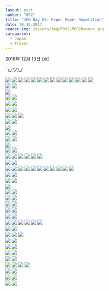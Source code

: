 ```yaml
---
layout: post
number: "002"
title: "JPN Day 02: Repe- Repe- Repetition"
date: 16.10.2017
header-img: /assets/img/P002/P002banner.jpg
categories:
  - Japan
  - Travel
---
```


2016年 12月 13日 (水) 

¯\\\_(ツ)_/¯

<img src="{{ baseurl }}/assets/img/P002/01.jpg"/>
<img src="{{ baseurl }}/assets/img/P002/02.jpg"/>
<img src="{{ baseurl }}/assets/img/P002/03.jpg"/>
<img src="{{ baseurl }}/assets/img/P002/04.jpg"/>
<img src="{{ baseurl }}/assets/img/P002/05.jpg"/>
<img src="{{ baseurl }}/assets/img/P002/06.jpg"/>
<img src="{{ baseurl }}/assets/img/P002/07.jpg"/>
<img src="{{ baseurl }}/assets/img/P002/08.jpg"/>
<img src="{{ baseurl }}/assets/img/P002/09.jpg"/>
<img src="{{ baseurl }}/assets/img/P002/10.jpg"/>
<img src="{{ baseurl }}/assets/img/P002/11.jpg"/>
<img src="{{ baseurl }}/assets/img/P002/12.jpg"/>
<img src="{{ baseurl }}/assets/img/P002/13.jpg"/>
<img src="{{ baseurl }}/assets/img/P002/14.jpg"/>
<div class="row">
	<img class="left" src="{{ baseurl }}/assets/img/P002/15A.jpg"/>
	<img class="right" src="{{ baseurl }}/assets/img/P002/15B.jpg"/>
</div>
<img src="{{ baseurl }}/assets/img/P002/16.jpg"/>
<div class="row">
	<img class="left" src="{{ baseurl }}/assets/img/P002/17A.jpg"/>
	<img class="right" src="{{ baseurl }}/assets/img/P002/17B.jpg"/>
</div>
<img src="{{ baseurl }}/assets/img/P002/18.jpg"/>
<img src="{{ baseurl }}/assets/img/P002/19.jpg"/>
<div class="row">
	<img class="left" src="{{ baseurl }}/assets/img/P002/20A.jpg"/>
	<img class="right" src="{{ baseurl }}/assets/img/P002/20B.jpg"/>
</div>
<img src="{{ baseurl }}/assets/img/P002/21.jpg"/>
<img src="{{ baseurl }}/assets/img/P002/22.jpg"/>
<img src="{{ baseurl }}/assets/img/P002/23.jpg"/>
<div class="row">
	<img class="left" src="{{ baseurl }}/assets/img/P002/24A.jpg"/>
	<img class="right" src="{{ baseurl }}/assets/img/P002/24B.jpg"/>
</div>
<img src="{{ baseurl }}/assets/img/P002/25.jpg"/>
<div class="row">
	<img class="left" src="{{ baseurl }}/assets/img/P002/26A.jpg"/>
	<img class="right" src="{{ baseurl }}/assets/img/P002/26B.jpg"/>
</div>
<div class="row">
	<img class="left" src="{{ baseurl }}/assets/img/P002/27A.jpg"/>
	<img class="right" src="{{ baseurl }}/assets/img/P002/27B.jpg"/>
</div>
<img src="{{ baseurl }}/assets/img/P002/28.jpg"/>
<div class="row">
	<img class="left" src="{{ baseurl }}/assets/img/P002/29A.jpg"/>
	<img class="right" src="{{ baseurl }}/assets/img/P002/29B.jpg"/>
</div>
<img src="{{ baseurl }}/assets/img/P002/30.jpg"/>
<img src="{{ baseurl }}/assets/img/P002/31.jpg"/>
<img src="{{ baseurl }}/assets/img/P002/32.jpg"/>
<img src="{{ baseurl }}/assets/img/P002/33.jpg"/>
<img src="{{ baseurl }}/assets/img/P002/34.jpg"/>
<img src="{{ baseurl }}/assets/img/P002/35.jpg"/>
<div class="row">
	<img class="left" src="{{ baseurl }}/assets/img/P002/36A.jpg"/>
	<img class="right" src="{{ baseurl }}/assets/img/P002/36B.jpg"/>
</div>
<img src="{{ baseurl }}/assets/img/P002/37.jpg"/>
<img src="{{ baseurl }}/assets/img/P002/38.jpg"/>
<img src="{{ baseurl }}/assets/img/P002/39.jpg"/>
<img src="{{ baseurl }}/assets/img/P002/40.jpg"/>
<img src="{{ baseurl }}/assets/img/P002/41.jpg"/>
<img src="{{ baseurl }}/assets/img/P002/42.jpg"/>
<img src="{{ baseurl }}/assets/img/P002/43.jpg"/>
<img src="{{ baseurl }}/assets/img/P002/44.jpg"/>
<img src="{{ baseurl }}/assets/img/P002/45.jpg"/>
<img src="{{ baseurl }}/assets/img/P002/46.jpg"/>
<img src="{{ baseurl }}/assets/img/P002/47.jpg"/>
<div class="row">
	<img class="left" src="{{ baseurl }}/assets/img/P002/48A.jpg"/>
	<img class="right" src="{{ baseurl }}/assets/img/P002/48B.jpg"/>
</div>
<div class="row">
	<img class="left" src="{{ baseurl }}/assets/img/P002/49A.jpg"/>
	<img class="right" src="{{ baseurl }}/assets/img/P002/49B.jpg"/>
</div>
<img src="{{ baseurl }}/assets/img/P002/50.jpg"/>
<div class="row">
	<img class="left" src="{{ baseurl }}/assets/img/P002/51A.jpg"/>
	<img class="right" src="{{ baseurl }}/assets/img/P002/51B.jpg"/>
</div>
<img src="{{ baseurl }}/assets/img/P002/52.jpg"/>
<img src="{{ baseurl }}/assets/img/P002/53.jpg"/>
<div class="row">
	<img class="left" src="{{ baseurl }}/assets/img/P002/54A.jpg"/>
	<img class="right" src="{{ baseurl }}/assets/img/P002/54B.jpg"/>
</div>
<div class="row">
	<img class="left" src="{{ baseurl }}/assets/img/P002/55A.jpg"/>
	<img class="right" src="{{ baseurl }}/assets/img/P002/55B.jpg"/>
</div>
<div class="row">
	<img class="left" src="{{ baseurl }}/assets/img/P002/56A.jpg"/>
	<img class="right" src="{{ baseurl }}/assets/img/P002/56B.jpg"/>
</div>
<img src="{{ baseurl }}/assets/img/P002/57.jpg"/>
<img src="{{ baseurl }}/assets/img/P002/58.jpg"/>
<img src="{{ baseurl }}/assets/img/P002/59.jpg"/>
<img src="{{ baseurl }}/assets/img/P002/60.jpg"/>
<img src="{{ baseurl }}/assets/img/P002/61.jpg"/>
<img src="{{ baseurl }}/assets/img/P002/62.jpg"/>
<div class="row">
	<img class="left" src="{{ baseurl }}/assets/img/P002/63A.jpg"/>
	<img class="right" src="{{ baseurl }}/assets/img/P002/63B.jpg"/>
</div>
<img src="{{ baseurl }}/assets/img/P002/64.jpg"/>
<img src="{{ baseurl }}/assets/img/P002/65.jpg"/>
<img src="{{ baseurl }}/assets/img/P002/66.jpg"/>
<div class="row">
	<img class="left" src="{{ baseurl }}/assets/img/P002/67A.jpg"/>
	<img class="right" src="{{ baseurl }}/assets/img/P002/67B.jpg"/>
</div>
<div class="row">
	<img class="left" src="{{ baseurl }}/assets/img/P002/68A.jpg"/>
	<img class="right" src="{{ baseurl }}/assets/img/P002/68B.jpg"/>
</div>
<img src="{{ baseurl }}/assets/img/P002/69.jpg"/>
<img src="{{ baseurl }}/assets/img/P002/70.jpg"/>
<div class="row">
	<img class="left" src="{{ baseurl }}/assets/img/P002/71A.jpg"/>
	<img class="right" src="{{ baseurl }}/assets/img/P002/71B.jpg"/>
</div>
<img src="{{ baseurl }}/assets/img/P002/72.jpg"/>
<img src="{{ baseurl }}/assets/img/P002/73.jpg"/>
<img src="{{ baseurl }}/assets/img/P002/74.jpg"/>
<img src="{{ baseurl }}/assets/img/P002/75.jpg"/>
<div class="row">
	<img class="left" src="{{ baseurl }}/assets/img/P002/76A.jpg"/>
	<img class="right" src="{{ baseurl }}/assets/img/P002/76B.jpg"/>
</div>
<div class="row">
	<img class="left" src="{{ baseurl }}/assets/img/P002/76C.jpg"/>
	<img class="right" src="{{ baseurl }}/assets/img/P002/76D.jpg"/>
</div>
<img src="{{ baseurl }}/assets/img/P002/77.jpg"/>
<img src="{{ baseurl }}/assets/img/P002/78.jpg"/>